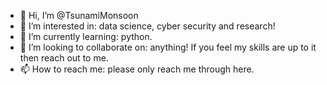 - 👋 Hi, I’m @TsunamiMonsoon
- 👀 I’m interested in: data science, cyber security and research!
- 🌱 I’m currently learning: python.
- 💞️ I’m looking to collaborate on: anything! If you feel my skills are up to it then reach out to me.
- 📫 How to reach me: please only reach me through here.
